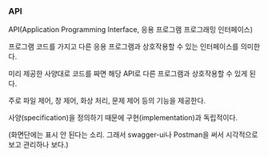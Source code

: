 ### API
API(Application Programming Interface, 응용 프로그램 프로그래밍 인터페이스)

프로그램 코드를 가지고 다른 응용 프로그램과 상호작용할 수 있는 인터페이스를 의미한다.

미리 제공한 사양대로 코드를 짜면 해당 API로 다른 프로그램과 상호작용할 수 있게 된다.

주로 파일 제어, 창 제어, 화상 처리, 문제 제어 등의 기능을 제공한다.

사양(specification)을 정의하기 때문에 구현(implementation)과 독립적이다. 

(화면단에는 표시 안 된다는 소리. 그래서 swagger-ui나 Postman을 써서 시각적으로 보고 관리하나 보다.)
